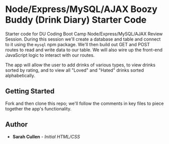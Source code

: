 # Node/Express/MySQL/AJAX Boozy Buddy (Drink Diary) Starter Code

Starter code for DU Coding Boot Camp Node/Express/MySQL/AJAX Review Session. During this session we'll create a database and table and connect to it using the `mysql` npm package. We'll then build out GET and POST routes to read and write data to our table. We will also wire up the front-end JavaScript logic to interact with our routes.

The app will allow the user to add drinks of various types, to view drinks sorted by rating, and to view all "Loved" and "Hated" drinks sorted alphabetically.

## Getting Started

Fork and then clone this repo; we'll follow the comments in key files to piece together the app's functionality.

## Author

* **Sarah Cullen** - *Initial HTML/CSS*
